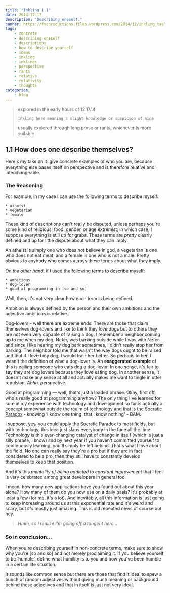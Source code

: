```yaml
---
title: "Inkling 1.1"
date: 2014-12-17
description: "Describing oneself."
banner: https://fvcproductions.files.wordpress.com/2014/12/inkling_tabletaswacom.jpg?w=800&h=340&crop=1
tags:
    - concrete
    - describing oneself
    - descriptions
    - how to describe yourself
    - ideas
    - inkling
    - inklings
    - perspective
    - rants
    - relative
    - relativity
    - thoughts
categories:
    - blog
---
```


> explored in the early hours of 12.17.14
>
> `inkling here meaning a slight knowledge or suspicion of mine`
>
> usually explored through long prose or rants, whichever is more suitable

## 1.1 How does one describe themselves?

Here's my take on it: give concrete examples of who you are, because everything else bases itself on perspective and is therefore relative and interchangeable.

### The Reasoning

For example, in my case I can use the following terms to describe myself:

    * atheist
    * vegetarian
    * female

These kind of descriptions can't really be disputed, unless perhaps you're some kind of religious, food, gender, or age extremist; in which case, I suppose everything is still up for grabs. These terms are _pretty_ clearly defined and up for little dispute about what they can imply.

An atheist is simply one who does not believe in god, a vegetarian is one who does not eat meat, and a female is one who is not a male. Pretty obvious to anybody who comes across these terms about what they imply.

_On the other hand_, if I used the following terms to describe myself:

    * ambitious
    * dog-lover
    * good at programming in [so and so]

Well, then, it's not very clear how each term is being defined.

Ambition is always defined by the person and their own ambitions and the adjective ambitious is relative.

Dog-lovers - well there are extreme ends. There are those that claim themselves dog-lovers and like to think they love dogs but to others they are not even very capable of raising a dog. I remember a neighbor coming up to me when my dog, Nefer, was barking outside while I was with Nefer and since I like hearing my dog bark sometimes, I didn't really stop her from barking. The neighbor told me that wasn't the way dogs ought to be raised and that if I loved my dog, I would train her better. So perhaps to her, I wasn't the definition of what a dog-lover is. An **exaggerated example** of this is calling someone who eats dog a dog-lover. In one sense, it's fair to say they are dog lovers because they love eating dog. In another sense, it doesn't make any sense at all and actually makes me want to tingle in utter repulsion. _Ahhh, perspective._

Good at programming — well, that's just a loaded phrase. Okay, first off, who's really good at programming anyhow? The only thing I've learned for sure in my experience with technology and development so far is actually a concept somewhat outside the realm of technology and that is [the Socratic Paradox](//en.wikipedia.org/wiki/I_know_that_I_know_nothing) - knowing ‘I know one thing: that I know nothing' - BAM.

I suppose, yes, you could apply the Socratic Paradox to most fields, but with technology, this idea just slaps everybody in the face all the time. Technology is this ever-changing catalyst of change in itself (which is just a silly phrase, I know) and by next year if you haven't committed yourself to continuously learning, you'll simply be left behind. That's what I love about the field. No one can really say they're a pro but if they are in fact considered to be a pro, then they still have to constantly develop themselves to keep that position.

And it's this _mentality of being addicted to constant improvement_ that I feel is very celebrated among great developers in general too.

I mean, how many new applications have you found out about this year alone? How many of them do you now use on a daily basis? It's probably at least a few (for me, it's a lot). And inevitably, all this information is just going to keep increasing around us at this exponential rate and it's weird and scary, but it's mostly just amazing. This is old repeated news of course but hey.

> _Hmm, so I realize I'm going off a tangent here…_

### So in conclusion…

When you're describing yourself in non-concrete terms, make sure to show why you're \[so and so\] and not merely proclaiming it. If you believe yourself to be ‘humble', define what humility is to you and how you've been humble in a certain life situation.

It sounds like common sense but there are those that find it ideal to spew a bunch of random adjectives without giving much meaning or background behind these adjectives and that in itself is just not very ideal.
